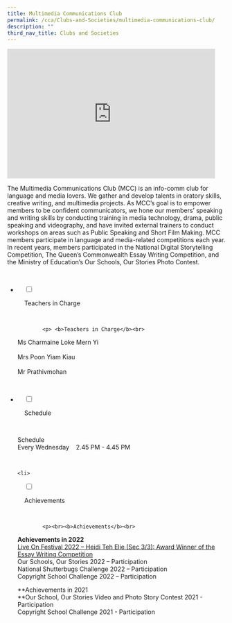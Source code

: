 ```yaml
---
title: Multimedia Communications Club
permalink: /cca/Clubs-and-Societies/multimedia-communications-club/
description: ""
third_nav_title: Clubs and Societies
---
```

<iframe allowfullscreen="true" height="299" width="480" frameborder="0" src="https://docs.google.com/presentation/d/e/2PACX-1vTGcIGqwvmmawYbg9zjouzd_-KvrhvGl7LYupuXLMiIBNHIVE39SpLG-vKN3DIqFEFHqVlBxdZXXjaP/embed?start=false&amp;loop=false&amp;delayms=3000"></iframe>

The Multimedia Communications Club (MCC) is an info-comm club for language and media lovers. We gather and develop talents in oratory skills, creative writing, and multimedia projects. As MCC’s goal is to empower members to be confident communicators, we hone our members’ speaking and writing skills by conducting training in media technology, drama, public speaking and videography, and have invited external trainers to conduct workshops on areas such as Public Speaking and Short Film Making. MCC members participate in language and media-related competitions each year. In recent years, members participated in the National Digital Storytelling Competition, The Queen’s Commonwealth Essay Writing Competition, and the Ministry of Education’s Our Schools, Our Stories Photo Contest.

<ul class="jekyllcodex_accordion">

  <li>

    <input type="checkbox" id="accordion1">

    <label for="accordion1">Teachers in Charge</label>

    <div>

			<p> <b>Teachers in Charge</b><br>
				
Ms Charmaine Loke Mern Yi<br>  
Mrs Poon Yiam Kiau<br>  
Mr Prathivmohan<br>
			
</p>

    </div>

</li>
	<li>

    <input type="checkbox" id="accordion2">

    <label for="accordion2">Schedule </label>

    <div>

<p>Schedule<br> 
Every Wednesday    2.45 PM - 4.45 PM			<br></p>

    </div>

</li>
	
	<li>

    <input type="checkbox" id="accordion3">

    <label for="accordion3">Achievements</label>

    <div>

			<p><br><b>Achievements</b><br>
**Achievements in 2022**  
[Live On Festival 2022 – Heidi Teh Elie (Sec 3/3): Award Winner of the Essay Writing Competition](https://outramsec.moe.edu.sg/oss/live-on-festival-2022)  
Our Schools, Our Stories 2022 – Participation  
National Shutterbugs Challenge 2022 – Participation  
Copyright School Challenge 2022 – Participation  
  
**Achievements in 2021  
**Our School, Our Stories Video and Photo Story Contest 2021 - Participation  
Copyright School Challenge 2021 - Participation
			</p>
			
    </div>

</li>
	
	

	
</ul>